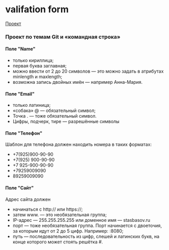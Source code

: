 # valifation form
[Проект](https://ablehope.github.io/validation-sprint-10/)

### Проект по темам Git и «командная строка»

#### Поле "Name"
- только кириллица;
- первая буква заглавная;
- можно ввести от 2 до 20 символов — это можно задать в атрибутах minlength и maxlength;
- возможна запись двойных имён — например Анна-Мария.

#### Поле "Email"
- только латиница;
- «собака» @ — обязательный символ;
- Точка . — тоже обязательный символ.
- Цифры, подчерк, тире — разрешённые символы

#### Поле "Телефон"
Шаблон для телефона должен находить номера в таких форматах:
- +7(925)900-90-90
- +7(925) 900-90-90
- +7 925-900-90-90
- +79259009090
- 89259009090

#### Поле "Сайт"
Адрес сайта должен
- начинаться с http:// или https://;
- затем www. — это необязательная группа;
- IP-адрес — 255.255.255.255 или доменное имя — stasbasov.ru
- порт — тоже необязательная группа. Порт начинается с двоеточия, за которым идут от 2 до 5 цифр. Например: :8080;
- путь — последовательность из цифр, слешей и латинских букв, на конце которого может стоять решётка #.
